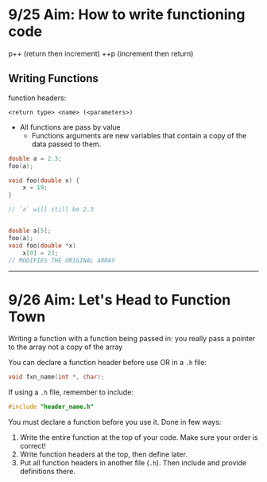 # 9/25 Aim: How to write functioning code

p++ (return then increment)
++p (increment then return)

## Writing Functions
function headers:

```
<return type> <name> (<parameters>)
```

* All functions are pass by value
    - Functions arguments are new variables that contain a copy of the
    data passed to them.

```c
double a = 2.3;
foo(a);

void foo(double x) {
    x = 19;
}

// `a` will still be 2.3


double a[5];
foo(a);
void foo(double *x)
    x[0] = 23;
// MODIFIES THE ORIGINAL ARRAY
```

---

# 9/26 Aim: Let's Head to Function Town

Writing a function with a function being passed in: you really pass a pointer
to the array not a copy of the array

You can declare a function header before use OR in a `.h` file:

```c
void fxn_name(int *, char);
```

If using a `.h` file, remember to include:

```c
#include "header_name.h"
```

You must declare a function before you use it. Done in few ways:
1. Write the entire function at the top of your code. Make sure your order is correct!
2. Write function headers at the top, then define later.
3. Put all function headers in another file (`.h`). Then include and provide
   definitions there.
